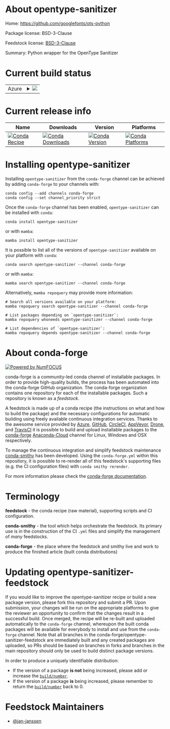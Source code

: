 About opentype-sanitizer
========================

Home: https://github.com/googlefonts/ots-python

Package license: BSD-3-Clause

Feedstock license: [BSD-3-Clause](https://github.com/conda-forge/opentype-sanitizer-feedstock/blob/main/LICENSE.txt)

Summary: Python wrapper for the OpenType Sanitizer

Current build status
====================


<table>
    
  <tr>
    <td>Azure</td>
    <td>
      <details>
        <summary>
          <a href="https://dev.azure.com/conda-forge/feedstock-builds/_build/latest?definitionId=16953&branchName=main">
            <img src="https://dev.azure.com/conda-forge/feedstock-builds/_apis/build/status/opentype-sanitizer-feedstock?branchName=main">
          </a>
        </summary>
        <table>
          <thead><tr><th>Variant</th><th>Status</th></tr></thead>
          <tbody><tr>
              <td>linux_64_python3.10.____cpython</td>
              <td>
                <a href="https://dev.azure.com/conda-forge/feedstock-builds/_build/latest?definitionId=16953&branchName=main">
                  <img src="https://dev.azure.com/conda-forge/feedstock-builds/_apis/build/status/opentype-sanitizer-feedstock?branchName=main&jobName=linux&configuration=linux_64_python3.10.____cpython" alt="variant">
                </a>
              </td>
            </tr><tr>
              <td>linux_64_python3.7.____cpython</td>
              <td>
                <a href="https://dev.azure.com/conda-forge/feedstock-builds/_build/latest?definitionId=16953&branchName=main">
                  <img src="https://dev.azure.com/conda-forge/feedstock-builds/_apis/build/status/opentype-sanitizer-feedstock?branchName=main&jobName=linux&configuration=linux_64_python3.7.____cpython" alt="variant">
                </a>
              </td>
            </tr><tr>
              <td>linux_64_python3.8.____cpython</td>
              <td>
                <a href="https://dev.azure.com/conda-forge/feedstock-builds/_build/latest?definitionId=16953&branchName=main">
                  <img src="https://dev.azure.com/conda-forge/feedstock-builds/_apis/build/status/opentype-sanitizer-feedstock?branchName=main&jobName=linux&configuration=linux_64_python3.8.____cpython" alt="variant">
                </a>
              </td>
            </tr><tr>
              <td>linux_64_python3.9.____cpython</td>
              <td>
                <a href="https://dev.azure.com/conda-forge/feedstock-builds/_build/latest?definitionId=16953&branchName=main">
                  <img src="https://dev.azure.com/conda-forge/feedstock-builds/_apis/build/status/opentype-sanitizer-feedstock?branchName=main&jobName=linux&configuration=linux_64_python3.9.____cpython" alt="variant">
                </a>
              </td>
            </tr>
          </tbody>
        </table>
      </details>
    </td>
  </tr>
</table>

Current release info
====================

| Name | Downloads | Version | Platforms |
| --- | --- | --- | --- |
| [![Conda Recipe](https://img.shields.io/badge/recipe-opentype--sanitizer-green.svg)](https://anaconda.org/conda-forge/opentype-sanitizer) | [![Conda Downloads](https://img.shields.io/conda/dn/conda-forge/opentype-sanitizer.svg)](https://anaconda.org/conda-forge/opentype-sanitizer) | [![Conda Version](https://img.shields.io/conda/vn/conda-forge/opentype-sanitizer.svg)](https://anaconda.org/conda-forge/opentype-sanitizer) | [![Conda Platforms](https://img.shields.io/conda/pn/conda-forge/opentype-sanitizer.svg)](https://anaconda.org/conda-forge/opentype-sanitizer) |

Installing opentype-sanitizer
=============================

Installing `opentype-sanitizer` from the `conda-forge` channel can be achieved by adding `conda-forge` to your channels with:

```
conda config --add channels conda-forge
conda config --set channel_priority strict
```

Once the `conda-forge` channel has been enabled, `opentype-sanitizer` can be installed with `conda`:

```
conda install opentype-sanitizer
```

or with `mamba`:

```
mamba install opentype-sanitizer
```

It is possible to list all of the versions of `opentype-sanitizer` available on your platform with `conda`:

```
conda search opentype-sanitizer --channel conda-forge
```

or with `mamba`:

```
mamba search opentype-sanitizer --channel conda-forge
```

Alternatively, `mamba repoquery` may provide more information:

```
# Search all versions available on your platform:
mamba repoquery search opentype-sanitizer --channel conda-forge

# List packages depending on `opentype-sanitizer`:
mamba repoquery whoneeds opentype-sanitizer --channel conda-forge

# List dependencies of `opentype-sanitizer`:
mamba repoquery depends opentype-sanitizer --channel conda-forge
```


About conda-forge
=================

[![Powered by
NumFOCUS](https://img.shields.io/badge/powered%20by-NumFOCUS-orange.svg?style=flat&colorA=E1523D&colorB=007D8A)](https://numfocus.org)

conda-forge is a community-led conda channel of installable packages.
In order to provide high-quality builds, the process has been automated into the
conda-forge GitHub organization. The conda-forge organization contains one repository
for each of the installable packages. Such a repository is known as a *feedstock*.

A feedstock is made up of a conda recipe (the instructions on what and how to build
the package) and the necessary configurations for automatic building using freely
available continuous integration services. Thanks to the awesome service provided by
[Azure](https://azure.microsoft.com/en-us/services/devops/), [GitHub](https://github.com/),
[CircleCI](https://circleci.com/), [AppVeyor](https://www.appveyor.com/),
[Drone](https://cloud.drone.io/welcome), and [TravisCI](https://travis-ci.com/)
it is possible to build and upload installable packages to the
[conda-forge](https://anaconda.org/conda-forge) [Anaconda-Cloud](https://anaconda.org/)
channel for Linux, Windows and OSX respectively.

To manage the continuous integration and simplify feedstock maintenance
[conda-smithy](https://github.com/conda-forge/conda-smithy) has been developed.
Using the ``conda-forge.yml`` within this repository, it is possible to re-render all of
this feedstock's supporting files (e.g. the CI configuration files) with ``conda smithy rerender``.

For more information please check the [conda-forge documentation](https://conda-forge.org/docs/).

Terminology
===========

**feedstock** - the conda recipe (raw material), supporting scripts and CI configuration.

**conda-smithy** - the tool which helps orchestrate the feedstock.
                   Its primary use is in the construction of the CI ``.yml`` files
                   and simplify the management of *many* feedstocks.

**conda-forge** - the place where the feedstock and smithy live and work to
                  produce the finished article (built conda distributions)


Updating opentype-sanitizer-feedstock
=====================================

If you would like to improve the opentype-sanitizer recipe or build a new
package version, please fork this repository and submit a PR. Upon submission,
your changes will be run on the appropriate platforms to give the reviewer an
opportunity to confirm that the changes result in a successful build. Once
merged, the recipe will be re-built and uploaded automatically to the
`conda-forge` channel, whereupon the built conda packages will be available for
everybody to install and use from the `conda-forge` channel.
Note that all branches in the conda-forge/opentype-sanitizer-feedstock are
immediately built and any created packages are uploaded, so PRs should be based
on branches in forks and branches in the main repository should only be used to
build distinct package versions.

In order to produce a uniquely identifiable distribution:
 * If the version of a package **is not** being increased, please add or increase
   the [``build/number``](https://docs.conda.io/projects/conda-build/en/latest/resources/define-metadata.html#build-number-and-string).
 * If the version of a package **is** being increased, please remember to return
   the [``build/number``](https://docs.conda.io/projects/conda-build/en/latest/resources/define-metadata.html#build-number-and-string)
   back to 0.

Feedstock Maintainers
=====================

* [@jan-janssen](https://github.com/jan-janssen/)

